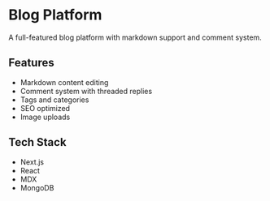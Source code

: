 
# Blog Platform

A full-featured blog platform with markdown support and comment system.

## Features

- Markdown content editing
- Comment system with threaded replies
- Tags and categories
- SEO optimized
- Image uploads

## Tech Stack

- Next.js
- React
- MDX
- MongoDB
